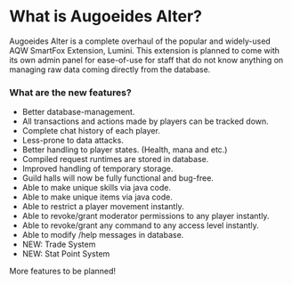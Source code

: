 # What is Augoeides Alter? #

Augoeides Alter is a complete overhaul of the popular and widely-used AQW SmartFox Extension, Lumini. This extension is planned to come with its own admin panel for ease-of-use for staff that do not know anything on managing raw data coming directly from the database.

### What are the new features? ###

* Better database-management.
* All transactions and actions made by players can be tracked down.
* Complete chat history of each player.
* Less-prone to data attacks.
* Better handling to player states. (Health, mana and etc.)
* Compiled request runtimes are stored in database.
* Improved handling of temporary storage.
* Guild halls will now be fully functional and bug-free.
* Able to make unique skills via java code.
* Able to make unique items via java code.
* Able to restrict a player movement instantly.
* Able to revoke/grant moderator permissions to any player instantly.
* Able to revoke/grant any command to any access level instantly.
* Able to modify /help messages in database.
* NEW: Trade System
* NEW: Stat Point System

More features to be planned!